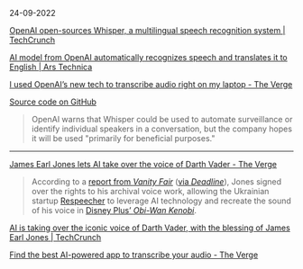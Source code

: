 24-09-2022

[OpenAI open-sources Whisper, a multilingual speech recognition system | TechCrunch](https://techcrunch.com/2022/09/21/openai-open-sources-whisper-a-multilingual-speech-recognition-system/)

[AI model from OpenAI automatically recognizes speech and translates it to English | Ars Technica](https://arstechnica.com/information-technology/2022/09/new-ai-model-from-openai-automatically-recognizes-speech-and-translates-to-english/)

[I used OpenAI’s new tech to transcribe audio right on my laptop - The Verge](https://www.theverge.com/2022/9/23/23367296/openai-whisper-transcription-speech-recognition-open-source)

[Source code on GitHub](https://github.com/openai/whisper)

> OpenAI warns that Whisper could be used to automate surveillance or identify individual speakers in a conversation, but the company hopes it will be used "primarily for beneficial purposes."

<hr />

[James Earl Jones lets AI take over the voice of Darth Vader - The Verge](https://www.theverge.com/2022/9/24/23370097/darth-vader-james-earl-jones-obi-wan-kenobi-star-wars-ai-disney-lucasfilm)

> According to a [report from _Vanity Fair_](https://www.vanityfair.com/hollywood/2022/09/darth-vaders-voice-emanated-from-war-torn-ukraine) ([via _Deadline_](https://deadline.com/2022/09/james-earl-jones-star-wars-darth-vader-rights-ai-signals-retirement-1235126394/)), Jones signed over the rights to his archival voice work, allowing the Ukrainian startup [Respeecher](https://www.respeecher.com/) to leverage AI technology and recreate the sound of his voice in [Disney Plus’ _Obi-Wan Kenobi_](https://www.theverge.com/23178299/obi-wan-kenobi-season-1-review-disney-plus).

[AI is taking over the iconic voice of Darth Vader, with the blessing of James Earl Jones | TechCrunch](https://techcrunch.com/2022/09/26/ai-is-taking-over-the-iconic-voice-of-darth-vader-with-the-blessing-of-james-earl-jones/)

[Find the best AI-powered app to transcribe your audio - The Verge](https://www.theverge.com/23316220/transcription-ai-otter-temi-how-to)